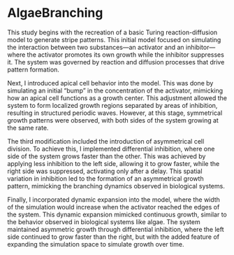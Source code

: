 # AlgaeBranching

This study begins with the recreation of a basic Turing reaction-diffusion model to generate stripe patterns. This initial model focused on simulating the interaction between two substances—an activator and an inhibitor—where the activator promotes its own growth while the inhibitor suppresses it. The system was governed by reaction and diffusion processes that drive pattern formation.

Next, I introduced apical cell behavior into the model. This was done by simulating an initial “bump” in the concentration of the activator, mimicking how an apical cell functions as a growth center. This adjustment allowed the system to form localized growth regions separated by areas of inhibition, resulting in structured periodic waves. However, at this stage, symmetrical growth patterns were observed, with both sides of the system growing at the same rate.

The third modification included the introduction of asymmetrical cell division. To achieve this, I implemented differential inhibition, where one side of the system grows faster than the other. This was achieved by applying less inhibition to the left side, allowing it to grow faster, while the right side was suppressed, activating only after a delay. This spatial variation in inhibition led to the formation of an asymmetrical growth pattern, mimicking the branching dynamics observed in biological systems.

Finally, I incorporated dynamic expansion into the model, where the width of the simulation would increase when the activator reached the edges of the system. This dynamic expansion mimicked continuous growth, similar to the behavior observed in biological systems like algae. The system maintained asymmetric growth through differential inhibition, where the left side continued to grow faster than the right, but with the added feature of expanding the simulation space to simulate growth over time.
